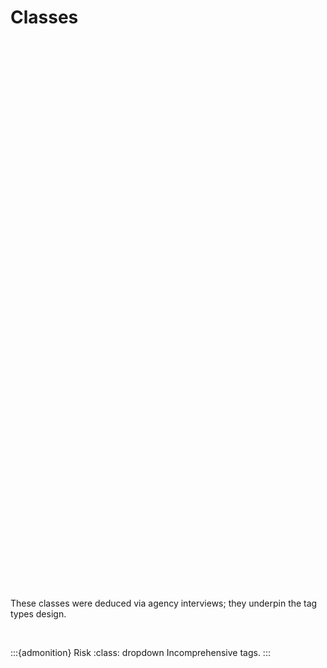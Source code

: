 
# Classes

<br>

<script src="../_static/js/pages/classes.js" type="text/javascript"></script>
<div id="container0002" style="height: 845px; width: 890px;  margin: 0 auto"></div>

<br>

These classes were deduced via agency interviews; they underpin the tag types design.

<br>

:::{admonition} Risk
:class: dropdown
Incomprehensive tags.
:::


<br>
<br>

<br>
<br>

<br>
<br>

<br>
<br>
